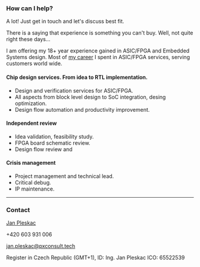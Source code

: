 ### How can I help?
A lot! Just get in touch and let's discuss best fit.

There is a saying that experience is something you can't buy. Well, not quite right these days... 

I am offering my 18+ year experience gained in ASIC/FPGA and Embedded Systems design. Most of [my career](https://www.linkedin.com/in/pleskacj) I spent in ASIC/FPGA services, serving customers world wide. 


#### Chip design services. From idea to RTL implementation. 
* Design and verification services for ASIC/FPGA.
* All aspects from block level design to SoC integration, desing optimization.
* Design flow automation and productivity improvement.
 

#### Independent review 
* Idea validation, feasibility study.
* FPGA board schematic review.
* Design flow review and 


#### Crisis management
* Project management and technical lead.
* Critical debug.
* IP maintenance.


---
### Contact

[Jan Pleskac](https://www.linkedin.com/in/pleskacj)

+420 603 931 006

[jan.pleskac@pxconsult.tech](mailto:jan.pleskac@pxconsult.tech)

Register in Czech Republic (GMT+1), ID: Ing. Jan Pleskac ICO: 65522539 
